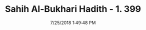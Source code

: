 ---
title        : "Sahih Al-Bukhari Hadith - 1. 399"
date         : 7/25/2018 1:49:48 PM
draft        : false
type         : "hadith"
layout       : "hadith"
BookCode     : "SHB"
VolumeNumber : "1"
HadithNumber : "399"
categories  :  ["Prayer-Scraping off sputum from the mosque"]
tags  :  ["Anas bin Malik"]
---